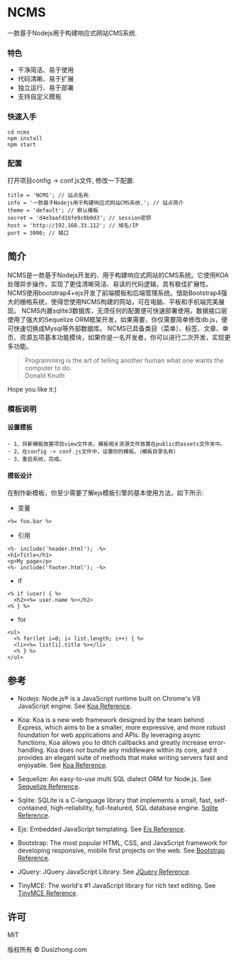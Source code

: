 # NCMS
一款基于Nodejs用于构建响应式网站CMS系统.

### 特色
- 干净简洁、易于使用
- 代码清晰、易于扩展
- 独立运行、易于部署
- 支持自定义模板

### 快速入手
```
cd ncms
npm install
npm start
```

### 配置
打开项目config -> conf.js文件, 修改一下配置:
```
title = 'NCMS'; // 站点名称
info = '一款基于Nodejs用于构建响应式网站CMS系统.'; // 站点简介
theme = 'default'; // 默认模板
secret = 'd4e3aafd1bfe9c0b0d3'; // session密钥
host = 'http://192.168.33.112'; // 域名/IP
port = 3000; // 端口
```

## 简介
NCMS是一款基于Nodejs开发的、用于构建响应式网站的CMS系统。它使用KOA处理异步操作，实现了更佳清晰简洁、易读的代码逻辑，具有极佳扩展性。
NCMS使用bootstrap4+ejs开发了前端模板和后端管理系统。借助Bootstrap4强大的栅格系统，使得您使用NCMS构建的网站，可在电脑、平板和手机端完美展现。
NCMS内置sqlite3数据库，无须任何的配置便可快速部署使用。数据接口层使用了强大的Sequelize ORM框架开发，如果需要，你仅需要简单修改db.js，便可快速切换成Mysql等外部数据库。
NCMS已具备类目（菜单）、标签、文章、单页、资源五项基本功能模块，如果你是一名开发者，你可以进行二次开发，实现更多功能。

> Programming is the art of telling another human what one wants the computer to do.</br>
> Donald Knuth

Hope you like it:)


### 模板说明
#### 设置模板
```
- 1、将新模板放置项目view文件夹，模板相关资源文件放置在public的assets文件夹中。
- 2、在config -> conf.js文件中，设置你的模板。（模板目录名称）
- 3、重启系统，完成。
```
#### 模板设计
在制作新模板，你至少需要了解ejs模板引擎的基本使用方法，如下所示: 

- 变量
```
<%= foo.bar %>
```
- 引用
```
<%- include('header.html'); -%>
<h1>Title</h1>
<p>My page</p>
<%- include('footer.html'); -%>
```
- if
```
<% if (user) { %>
  <h2><%= user.name %></h2>
<% } %>
```
- for
```
<ul>
  <% for(let i=0; i< list.length; i++) { %>
  <li><%= list[i].title %></li>
  <% } %>
</ul>
```

## 参考
- Nodejs:
Node.js® is a JavaScript runtime built on Chrome's V8 JavaScript engine.
See [Koa Reference](https://nodejs.org/en/).

- Koa:
Koa is a new web framework designed by the team behind Express, which aims to be a smaller, more expressive, and more robust foundation for web applications and APIs. By leveraging async functions, Koa allows you to ditch callbacks and greatly increase error-handling. Koa does not bundle any middleware within its core, and it provides an elegant suite of methods that make writing servers fast and enjoyable.
See [Koa Reference](https://koajs.com/).

- Sequelize:
An easy-to-use multi SQL dialect ORM for Node.js.
See [Sequelize Reference](https://sequelize.org/).

- Sqlite:
SQLite is a C-language library that implements a small, fast, self-contained, high-reliability, full-featured, SQL database engine.
[Sqlite Reference](https://www.sqlite.org/).

- Ejs:
Embedded JavaScript templating.
See [Ejs Reference](https://ejs.co/).

- Bootstrap:
The most popular HTML, CSS, and JavaScript framework for developing responsive, mobile first projects on the web.
See [Bootstrap Reference](https://getbootstrap.com/).

- JQuery:
JQuery JavaScript Library.
See [JQuery Reference](https://jquery.com/).

- TinyMCE:
The world's #1 JavaScript library for rich text editing.
See [TinyMCE Reference](https://www.tiny.com/).


## 许可
MIT

版权所有 © Dusizhong.com

